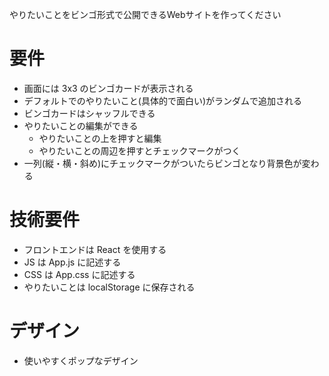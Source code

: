 やりたいことをビンゴ形式で公開できるWebサイトを作ってください

# 要件
- 画面には 3x3 のビンゴカードが表示される
- デフォルトでのやりたいこと(具体的で面白い)がランダムで追加される
- ビンゴカードはシャッフルできる
- やりたいことの編集ができる
  - やりたいことの上を押すと編集
  - やりたいことの周辺を押すとチェックマークがつく
- 一列(縦・横・斜め)にチェックマークがついたらビンゴとなり背景色が変わる

# 技術要件

- フロントエンドは React を使用する
- JS は App.js に記述する
- CSS は App.css に記述する
- やりたいことは localStorage に保存される

# デザイン
- 使いやすくポップなデザイン
